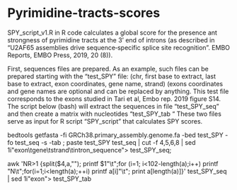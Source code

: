 # Pyrimidine-tracts-scores
SPY_script_v1.R in R code calculates a global score for the presence ant strongness of pyrimidine tracts at the 3’ end of introns (as described in “U2AF65 assemblies drive sequence‐specific splice site recognition”. EMBO Reports, EMBO Press, 2019, 20 (8)). 

First, sequences files are prepared. As an example, such files can be prepared starting with the “test_SPY” file: (chr, first base to extract, last base to extract, exon coordinates, gene name, strand) (exons coordinates and gene names are optional and can be replaced by anything. This test file corresponds to the exons studied in Tari et al, Embo rep. 2019 figure S14.
The script below (bash) will extract the sequences in file “test_SPY_seq” and then create a matrix with nucleotides “test_SPY_tab “
These two files serve as input for R script “SPY_script” that calculates SPY scores.

                                                                         
bedtools getfasta -fi GRCh38.primary_assembly.genome.fa  -bed test_SPY -fo test_seq -s -tab ;
paste test_SPY test_seq | cut -f 4,5,6,8 | sed 1i"exon\tgene\tstrand\tintron_sequence"> test_SPY_seq;

awk 'NR>1 {split($4,a,""); printf $1"\t";for (i=1; i<102-length(a);i++) printf "N\t";for(i=1;i<length(a);++i) printf a[i]"\t"; print a[length(a)]}' test_SPY_seq | sed 1i"exon"> test_SPY_tab  
